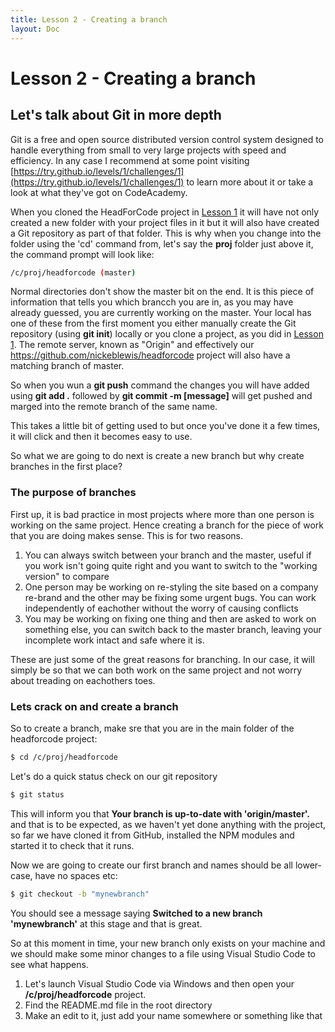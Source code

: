 ```yaml
---
title: Lesson 2 - Creating a branch
layout: Doc
---
```


# Lesson 2 - Creating a branch

## Let's talk about Git in more depth

Git is a free and open source distributed version control system designed to handle everything from small to very large projects with speed and efficiency. In any case I recommend at some point 
visiting [https://try.github.io/levels/1/challenges/1](https://try.github.io/levels/1/challenges/1) to learn more about it or take a look at what they've got on CodeAcademy.

When you cloned the HeadForCode project in [Lesson 1](lesson1) it will have not only created a new folder with your project files in it but it will also have created a Git repository as part of that 
folder. This is why when you change into the folder using the 'cd' command from, let's say the **proj** folder just above it, the command prompt will look like:

```bash
/c/proj/headforcode (master)
```

Normal directories don't show the master bit on the end. It is this piece of information that tells you which brancch you are in, as you may have already guessed, you are currently working on 
the master. Your local has one of these from the first moment you either manually create the Git repository (using **git init**) locally or you clone a project, as you did in [Lesson 1](lesson1).
The remote server, known as "Origin" and effectively our https://github.com/nickeblewis/headforcode project will also have a matching branch of master.

So when you wun a **git push** command the changes you will have added using **git add .** followed by **git commit -m [message]** will get pushed and marged into the remote branch of the same name.

This takes a little bit of getting used to but once you've done it a few times, it will click and then it becomes easy to use.

So what we are going to do next is create a new branch but why create branches in the first place?

### The purpose of branches

First up, it is bad practice in most projects where more than one person is working on the same project. Hence creating a branch for the piece of work that you are doing makes sense. This is for 
two reasons.

1. You can always switch between your branch and the master, useful if you work isn't going quite right and you want to switch to the "working version" to compare
2. One person may be working on re-styling the site based on a company re-brand and the other may be fixing some urgent bugs. You can work independently of eachother without the worry of causing conflicts
3. You may be working on fixing one thing and then are asked to work on something else, you can switch back to the master branch, leaving your incomplete work intact and safe where it is.

These are just some of the great reasons for branching. In our case, it will simply be so that we can both work on the same project and not worry about treading on eachothers toes. 

### Lets crack on and create a branch

So to create a branch, make sre that you are in the main folder of the headforcode project:

```bash
$ cd /c/proj/headforcode
```

Let's do a quick status check on our git repository

```bash
$ git status
```

This will inform you that **Your branch is up-to-date with 'origin/master'.** and that is to be expected, as we haven't yet done anything with the project, so far we have cloned it from GitHub, 
installed the NPM modules and started it to check that it runs.

Now we are going to create our first branch and names should be all lower-case, have no spaces etc:

```bash
$ git checkout -b "mynewbranch"
```

You should see a message saying **Switched to a new branch 'mynewbranch'** at this stage and that is great.

So at this moment in time, your new branch only exists on your machine and we should make some minor changes to a file using Visual Studio Code to see what happens. 

1. Let's launch Visual Studio Code via Windows and then open your **/c/proj/headforcode** project.
2. Find the README.md file in the root directory 
3. Make an edit to it, just add your name somewhere or something like that




